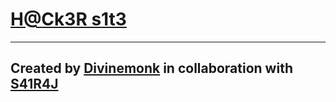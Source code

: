 # [H@Ck3R s1t3](https://divinemonk.github.io/s1t3/)
---
## Created by [Divinemonk](https://github.com/Divinemonk/) in collaboration with [S41R4J](https://github.com/s41r4j)
